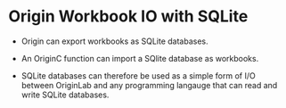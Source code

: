# Origin Workbook IO with SQLite

* Origin can export workbooks as SQLite databases.

* An OriginC function can import a SQlite database as workbooks.

* SQLite databases can therefore be used as a simple form of I/O between OriginLab and any programming langauge that can read and write SQLite databases.
